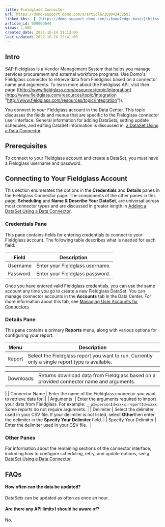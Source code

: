 ```yaml
---
title: Fieldglass Connector
url: https://domo-support.domo.com/s/article/360043432593
linked_kbs:  ['[https://domo-support.domo.com/s/knowledge-base/](https://domo-support.domo.com/s/knowledge-base/)', '[https://domo-support.domo.com/s/](https://domo-support.domo.com/s/)', '[https://domo-support.domo.com/s/topic/0TO5w000000ZammGAC](https://domo-support.domo.com/s/topic/0TO5w000000ZammGAC)', '[https://domo-support.domo.com/s/topic/0TO5w000000ZanLGAS](https://domo-support.domo.com/s/topic/0TO5w000000ZanLGAS)', '[https://domo-support.domo.com/s/topic/0TO5w000000ZaoQGAS](https://domo-support.domo.com/s/topic/0TO5w000000ZaoQGAS)', '[https://domo-support.domo.com/s/article/360042926274](https://domo-support.domo.com/s/article/360042926274)', '[https://domo-support.domo.com/s/article/360042926054](https://domo-support.domo.com/s/article/360042926054)', '[https://domo-support.domo.com/s/article/360043432593](https://domo-support.domo.com/s/article/360043432593)', '[https://domo-support.domo.com/s/topic/0TO5w000000ZaoQGAS/api-connectors](https://domo-support.domo.com/s/topic/0TO5w000000ZaoQGAS/api-connectors)', '[https://domo-support.domo.com/s/article/360043429933](https://domo-support.domo.com/s/article/360043429933)', '[https://domo-support.domo.com/s/article/360043429953](https://domo-support.domo.com/s/article/360043429953)', '[https://domo-support.domo.com/s/article/360042925494](https://domo-support.domo.com/s/article/360042925494)', '[https://domo-support.domo.com/s/article/360043429913](https://domo-support.domo.com/s/article/360043429913)', '[https://domo-support.domo.com/s/article/4408174643607](https://domo-support.domo.com/s/article/4408174643607)', '[https://domo-support.domo.com/s/login/](https://domo-support.domo.com/s/login/)']
article_id: 000003644
views: 1,089
created_date: 2022-10-24 21:13:00
last updated: 2022-10-24 22:41:00
---
```




Intro
-----


SAP Fieldglass is a Vendor Management System that helps you manage services procurement and external workforce programs. Use Domo's Fieldglass connector to retrieve data from Fieldglass based on a connector name and arguments. To learn more about the Fieldglass API, visit their page ([http://www.fieldglass.com/resources/topic/integration](http://www.fieldglass.com/resources/topic/integration "http://www.fieldglass.com/resources/topic/integration")).


You connect to your Fieldglass account in the Data Center. This topic discusses the fields and menus that are specific to the Fieldglass connector user interface. General information for adding DataSets, setting update schedules, and editing DataSet information is discussed in  [a DataSet Using a Data Connector](/s/article/360042926274 "Adding a DataSet Using a Data Connector").


Prerequisites
-------------


To connect to your Fieldglass account and create a DataSet, you must have a Fieldglass username and password.


Connecting to Your Fieldglass Account
-------------------------------------


This section enumerates the options in the **Credentials** and **Details** panes in the Fieldglass Connector page. The components of the other panes in this page, **Scheduling** and **Name & Describe Your DataSet**, are universal across most connector types and are discussed in greater length in [Adding a DataSet Using a Data Connector](/s/article/360042926274 "Adding a DataSet Using a Data Connector").


### Credentials Pane


This pane contains fields for entering credentials to connect to your Fieldglass account. The following table describes what is needed for each field:  




| Field | Description |
| --- | --- |
| Username | Enter your Fieldglass username. |
| Password | Enter your Fieldglass password. |


Once you have entered valid Fieldglass credentials, you can use the same account any time you go to create a new Fieldglass DataSet. You can manage connector accounts in the **Accounts** tab in the Data Center. For more information about this tab, see [Managing User Accounts for Connectors](/s/article/360042926054 "Managing User Accounts for Connectors").


### Details Pane


This pane contains a primary **Reports** menu, along with various options for configuring your report.




| Menu | Description |
| --- | --- |
| Report | Select the Fieldglass report you want to run. Currently only a single report type is available.

|  |  |
| --- | --- |
| Downloads | Returns download data from Fieldglass based on a provided connector name and arguments. |

 |
| Connector Name | Enter the name of the Fieldglass connector you want to retrieve data for. |
| Arguments  | Enter the arguments required to import your data from Fieldglass. For example:
`__p1=personId=xxxx;reportId=xxxx`
Some reports do not require arguments. |
| Delimiter | Select the delimiter used in your CSV file. If your delimiter is not listed, select **Other**then enter the delimiter in the **Specify Your Delimiter** field. |
| Specify Your Delimiter | Enter the delimiter used in your CSV file.  |


### Other Panes


For information about the remaining sections of the connector interface, including how to configure scheduling, retry, and update options, see [a DataSet Using a Data Connector](/s/article/360042926274 "Adding a DataSet Using a Data Connector").


FAQs
----


#### How often can the data be updated?


DataSets can be updated as often as once an hour.


#### Are there any API limits I should be aware of?


No.

